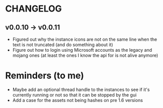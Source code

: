 # CHANGELOG

## v0.0.10 -> v0.0.11

-   Figured out why the instance icons are not on the same line when the text is
    not truncated (and do something about it)
-   Figure out how to login using Microsoft accounts as the legacy and mojang
    ones (at least the ones I know the api for is not alive anymore)

# Reminders (to me)

-   Maybe add an optional thread handle to the instances to see if it's
    currently running or not so that it can be stopped by the gui
-   Add a case for the assets not being hashes on pre 1.6 versions
